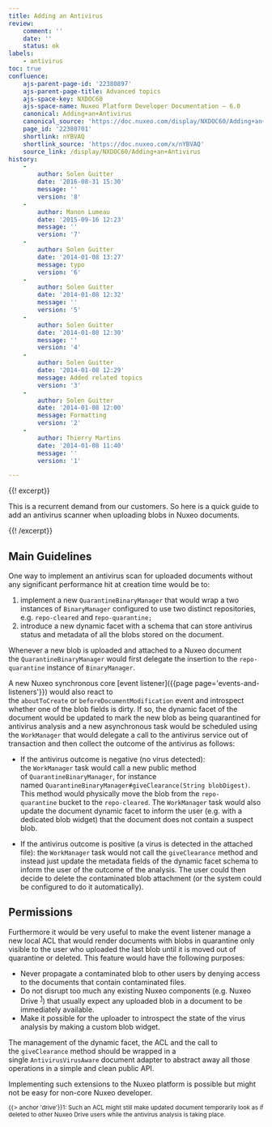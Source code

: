 ```yaml
---
title: Adding an Antivirus
review:
    comment: ''
    date: ''
    status: ok
labels:
    - antivirus
toc: true
confluence:
    ajs-parent-page-id: '22380897'
    ajs-parent-page-title: Advanced topics
    ajs-space-key: NXDOC60
    ajs-space-name: Nuxeo Platform Developer Documentation — 6.0
    canonical: Adding+an+Antivirus
    canonical_source: 'https://doc.nuxeo.com/display/NXDOC60/Adding+an+Antivirus'
    page_id: '22380701'
    shortlink: nYBVAQ
    shortlink_source: 'https://doc.nuxeo.com/x/nYBVAQ'
    source_link: /display/NXDOC60/Adding+an+Antivirus
history:
    - 
        author: Solen Guitter
        date: '2016-08-31 15:30'
        message: ''
        version: '8'
    - 
        author: Manon Lumeau
        date: '2015-09-16 12:23'
        message: ''
        version: '7'
    - 
        author: Solen Guitter
        date: '2014-01-08 13:27'
        message: typo
        version: '6'
    - 
        author: Solen Guitter
        date: '2014-01-08 12:32'
        message: ''
        version: '5'
    - 
        author: Solen Guitter
        date: '2014-01-08 12:30'
        message: ''
        version: '4'
    - 
        author: Solen Guitter
        date: '2014-01-08 12:29'
        message: Added related topics
        version: '3'
    - 
        author: Solen Guitter
        date: '2014-01-08 12:00'
        message: Formatting
        version: '2'
    - 
        author: Thierry Martins
        date: '2014-01-08 11:40'
        message: ''
        version: '1'

---
```

{{! excerpt}}

This is a recurrent demand from our customers. So here is a quick guide to add an antivirus scanner when uploading blobs in Nuxeo documents.

{{! /excerpt}}

## Main Guidelines

One way to implement an antivirus scan for uploaded documents without any significant performance hit at creation time would be to:

1.  implement a new&nbsp;`QuarantineBinaryManager`&nbsp;that would wrap a two instances of&nbsp;`BinaryManager`&nbsp;configured to use two distinct repositories, e.g.&nbsp;`repo-cleared`&nbsp;and r`epo-quarantine;`
2.  introduce a new dynamic facet with a schema that can store antivirus status and metadata of all the blobs stored on the document.

Whenever a new blob is uploaded and attached to a Nuxeo document the&nbsp;`QuarantineBinaryManager`&nbsp;would first delegate the insertion to the&nbsp;`repo-quarantine`&nbsp;instance of&nbsp;`BinaryManager`.

A new Nuxeo synchronous core&nbsp;[event listener]({{page page='events-and-listeners'}})&nbsp;would also react to the&nbsp;`aboutToCreate`&nbsp;or&nbsp;`beforeDocumentModification`&nbsp;event and introspect whether one of the blob fields is dirty. If so, the dynamic facet of the document would be updated to mark the new blob as being quarantined for antivirus analysis and a new asynchronous task would be scheduled using the&nbsp;`WorkManager`&nbsp;that would delegate a call to the antivirus service out of transaction and then collect the outcome of the antivirus as follows:

*   If the antivirus outcome is negative (no virus detected): the&nbsp;`WorkManager`&nbsp;task would call a new public method of&nbsp;`QuarantineBinaryManager`, for instance named&nbsp;`QuarantineBinaryManager#giveClearance(String blobDigest)`. This method would physically move the blob from the&nbsp;`repo-quarantine`&nbsp;bucket to the&nbsp;`repo-cleared`. The&nbsp;`WorkManager`&nbsp;task would also update the document dynamic facet to inform the user (e.g. with a dedicated blob widget) that the document does not contain a suspect blob.

*   If the antivirus outcome is positive (a virus is detected in the attached file): the&nbsp;`WorkManager`&nbsp;task would not call the&nbsp;`giveClearance`&nbsp;method and instead just update the metadata fields of the dynamic facet schema to inform the user of the outcome of the analysis. The user could then decide to delete the contaminated blob attachment (or the system could be configured to do it automatically).

## Permissions

Furthermore it would be very useful to make the event listener manage a new local ACL that would render documents with blobs in quarantine only visible to the user who uploaded the last blob until it is moved out of quarantine or deleted. This feature would have the following purposes:

*   Never propagate a contaminated blob to other users by denying access to the documents that contain contaminated files.
*   Do not disrupt too much any existing Nuxeo components (e.g. Nuxeo Drive <sup><span class="error">[1](#drive)</span></sup>) that usually expect any uploaded blob in a document to be immediately available.
*   Make it possible for the uploader to introspect the state of the virus analysis by making a custom blob widget.

The management of the dynamic facet, the ACL and the call to the&nbsp;`giveClearance`&nbsp;method should be wrapped in a single&nbsp;`AntivirusVirusAware`&nbsp;document adapter to abstract away all those operations in a simple and clean public API.

Implementing such extensions to the Nuxeo platform is possible but might not be easy for non-core Nuxeo developer.

<sub><span class="error">{{> anchor 'drive'}}1</span>: Such an ACL might still make updated document temporarily look as if deleted to other Nuxeo Drive users while the antivirus analysis is taking place.</sub>